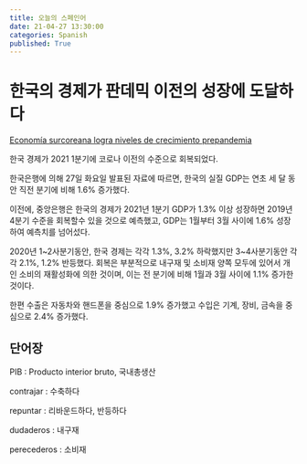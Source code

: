 ```yaml
---
title: 오늘의 스페인어
date: 21-04-27 13:30:00
categories: Spanish
published: True
---
```


# 한국의 경제가 판데믹 이전의 성장에 도달하다

[Economía surcoreana logra niveles de crecimiento prepandemia](http://world.kbs.co.kr/service/news_view.htm?lang=s&id=Ec&Seq_Code=75558&page=0)

한국 경제가 2021 1분기에 코로나 이전의 수준으로 회복되었다.

한국은행에 의해 27일 화요일 발표된 자료에 따르면, 한국의 실질 GDP는 연초 세 달 동안 직전 분기에 비해 1.6% 증가했다.

이전에, 중앙은행은 한국의 경제가 2021년 1분기 GDP가 1.3% 이상 성장하면 2019년 4분기 수준을 회복할수 있을 것으로 예측했고, GDP는  1월부터 3월 사이에 1.6% 성장하여 예측치를 넘어섰다.

2020년 1~2사분기동안, 한국 경제는 각각 1.3%, 3.2% 하락했지만 3~4사분기동안 각각 2.1%, 1.2% 반등했다.
회복은 부분적으로 내구재 및 소비재 양쪽 모두에 있어서 개인 소비의 재활성화에 의한 것이며, 이는 전 분기에 비해 1월과 3월 사이에 1.1% 증가한 것이다.

한편 수출은 자동차와 핸드폰을 중심으로 1.9% 증가했고 수입은 기계, 장비, 금속을 중심으로 2.4% 증가했다.

## 단어장
PIB : Producto interior bruto, 국내총생산

contrajar : 수축하다

repuntar : 리바운드하다, 반등하다

dudaderos : 내구재

perecederos : 소비재
